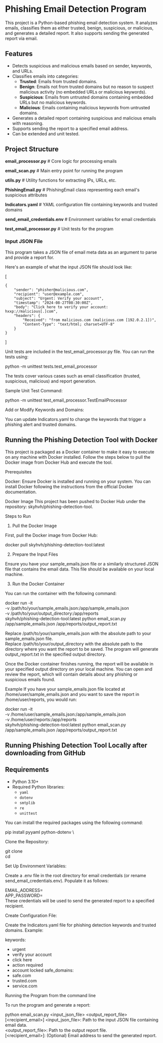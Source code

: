 # Phishing Email Detection Program

This project is a Python-based phishing email detection system. It analyzes emails, classifies them as either trusted, benign, suspicious, or malicious, and generates a detailed report. It also supports sending the generated report via email.

## Features

- Detects suspicious and malicious emails based on sender, keywords, and URLs.
- Classifies emails into categories:
  - **Trusted**: Emails from trusted domains.
  - **Benign**: Emails not from trusted domains but no reason to suspect malicious activity (no embedded URLs or malicious keywords).
  - **Suspicious**: Emails from untrusted domains containing embedded URLs but no malicious keywords.
  - **Malicious**: Emails containing malicious keywords from untrusted domains.
- Generates a detailed report containing suspicious and malicious emails with reasoning.
- Supports sending the report to a specified email address.
- Can be extended and unit tested.

## Project Structure

**email_processor.py** # Core logic for processing emails

**email_scan.py** # Main entry point for running the program 

**utils.py** # Utility functions for extracting IPs, URLs, etc. 

**PhishingEmail.py** # PhishingEmail class representing each email's suspicious attributes 

**Indicators.yaml** # YAML configuration file containing keywords and trusted domains

**send_email_credentials.env** # Environment variables for email credentials 

**test_email_processor.py** # Unit tests for the program

### Input JSON File
This program takes a JSON file of email meta data as an argument to parse and provide a report for.

Here's an example of what the input JSON file should look like:

[

    {
        "sender": "phisher@malicious.com",
        "recipient": "user@example.com",
        "subject": "Urgent: Verify your account",
        "timestamp": "2024-08-27T08:30:00Z",
        "body": "Click here to verify your account: hxxp://malicious[.]com",
        "headers": {
            "Received": "from malicious.com (malicious.com [192.0.2.1])",
            "Content-Type": "text/html; charset=UTF-8"
        }
    }

]

Unit tests are included in the test_email_processor.py file. You can run the tests using:

python -m unittest tests.test_email_processor

The tests cover various cases such as email classification (trusted, suspicious, malicious) and report generation.

Sample Unit Test Command:

python -m unittest test_email_processor.TestEmailProcessor

Add or Modify Keywords and Domains:

You can update Indicators.yaml to change the keywords that trigger a phishing alert and trusted domains.

## Running the Phishing Detection Tool with Docker
This project is packaged as a Docker container to make it easy to execute on any machine with Docker installed. Follow the steps below to pull the Docker image from Docker Hub and execute the tool.

Prerequisites

Docker: Ensure Docker is installed and running on your system. You can install Docker following the instructions from the official Docker documentation.

Docker Image
This project has been pushed to Docker Hub under the repository: skyhvh/phishing-detection-tool.

Steps to Run 

1. Pull the Docker Image

First, pull the Docker image from Docker Hub:

docker pull skyhvh/phishing-detection-tool:latest

2. Prepare the Input Files

Ensure you have your sample_emails.json file or a similarly structured JSON file that contains the email data. This file should be available on your local machine.

3. Run the Docker Container

You can run the container with the following command:

docker run -it \
  -v /path/to/your/sample_emails.json:/app/sample_emails.json \
  -v /path/to/your/output_directory:/app/reports \
  skyhvh/phishing-detection-tool:latest python email_scan.py /app/sample_emails.json /app/reports/output_report.txt

Replace /path/to/your/sample_emails.json with the absolute path to your sample_emails.json file. \
Replace /path/to/your/output_directory with the absolute path to the directory where you want the report to be saved.
The program will generate output_report.txt in the specified output directory.

Once the Docker container finishes running, the report will be available in your specified output directory on your local machine. You can open and review the report, which will contain details about any phishing or suspicious emails found.

Example
If you have your sample_emails.json file located at /home/user/sample_emails.json and you want to save the report in /home/user/reports, you would run:

docker run -it \
  -v /home/user/sample_emails.json:/app/sample_emails.json \
  -v /home/user/reports:/app/reports \
  skyhvh/phishing-detection-tool:latest python email_scan.py /app/sample_emails.json /app/reports/output_report.txt

## Running Phishing Detection Tool Locally after downloading from GitHub
## Requirements

- Python 3.10+
- Required Python libraries:
  - `yaml`
  - `dotenv`
  - `smtplib`
  - `re`
  - `unittest`

You can install the required packages using the following command:

pip install pyyaml python-dotenv \

Clone the Repository:

git clone <repository-url> \
cd <repository-folder> 

Set Up Environment Variables:

Create a .env file in the root directory for email credentials (or rename send_email_credentials.env). Populate it as follows:

EMAIL_ADDRESS=<your-email-address> \
APP_PASSWORD=<your-email-password> \
These credentials will be used to send the generated report to a specified recipient.

Create Configuration File:

Create the Indicators.yaml file for phishing detection keywords and trusted domains. Example:

keywords:
  - urgent
  - verify your account
  - click here
  - action required
  - account locked
safe_domains:
  - safe.com
  - trusted.com
  - service.com

Running the Program from the command line

To run the program and generate a report:

python email_scan.py <input_json_file> <output_report_file> [<recipient_email>]
<input_json_file>: Path to the input JSON file containing email data. \
<output_report_file>: Path to the output report file. \
[<recipient_email>]: (Optional) Email address to send the generated report.

